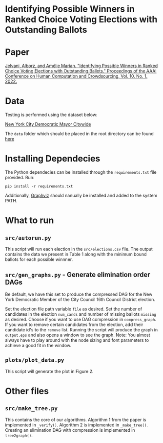 # Identifying Possible Winners in Ranked Choice Voting Elections with Outstanding Ballots

# Paper

[Jelvani, Alborz, and Amélie Marian. "Identifying Possible Winners in Ranked Choice Voting Elections with Outstanding Ballots." Proceedings of the AAAI Conference on Human Computation and Crowdsourcing. Vol. 10. No. 1. 2022.](https://ojs.aaai.org/index.php/HCOMP/article/view/21992)

# Data

Testing is performed using the dataset below:

[New York City Democratic Mayor Citywide](https://www.vote.nyc/page/election-results-summary-2021)

The `data` folder which should be placed in the root directory can be found [here](https://drive.google.com/file/d/1LsR0-M8Ho-2oqpFcY-UdXkT1p1CpWc-q/view?usp=sharing) 


# Installing Dependecies

The Python dependecies can be installed through the `requirements.txt` file provided. Run:

    pip install -r requirements.txt

Additionally, [Graphviz](https://graphviz.org/download/) should nanually be installed and added to the system PATH.

# What to run

## `src/autorun.py`
This script will run each election in the `src/elections.csv` file. The output contains the data we present in Table 1 along with the minimum bound ballots for each possible winnner.


## `src/gen_graphs.py` - Generate elimination order DAGs

Be default, we have this set to produce the compressed DAG for the New York Democratic Member of the City
Council 16th Council District election.

Set the election file path variable `file` as desired. Set the number of candidates in the election `num_cands` and number of missing ballots `missing` as desired. Choose if you want to use DAG compression in `compress_graph`. If you want to remove certain candidates from the election, add their candidate id's to the `remove` list. Running the script will produce the graph in `output.eps` and also opens a window to see the graph. Note: You almost always have to play around with the node sizing and font parameters to achieve a good fit in the window. 


## `plots/plot_data.py`

This script will generate the plot in Figure 2.

# Other files

## `src/make_tree.py`

This contains the core of our algorithms. Algorithm 1 from the paper is implemented in `_verify()`. Algorithm 2 is implemented in `_make_tree()`. Creating an elimination DAG with compression is implemented in `tree2graph()`.

